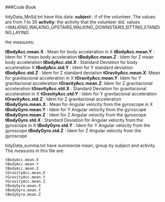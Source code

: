 ###Code Book

tidyData_MnSd.txt have this data:
**subject** : if of the volunteer. The values are from 1 to 30 
**activity**: the activity that the volunteer did. values =WALKING,WALKING_UPSTAIRS,WALKING_DOWNSTAIRS,SITTING,STANDING,LAYING

the measures:

**tBodyAcc.mean.X**   : Mean for body acceleration in X
**tBodyAcc.mean.Y**   : Idem for Y mean body acceleration
**tBodyAcc.mean.Z**   : Idem for Z mean body acceleration
**tBodyAcc.std.X**    : Standard Deviation for body acceleration X
**tBodyAcc.std.Y**    : Idem for Y standard deviation
**tBodyAcc.std.Z**    : Idem for Z standard deviation
**tGravityAcc.mean.X**: Mean for gravitacional acceleration in X
**tGravityAcc.mean.Y**: Idem for Y gravitacional acceleration
**tGravityAcc.mean.Z**: Idem for Z gravitacional acceleration
**tGravityAcc.std.X** : Standard Deviation for gravitacional acceleration in X 
**tGravityAcc.std.Y** : Idem for Y gravitacional acceleration
**tGravityAcc.std.Z** : Idem for Z gravitacional acceleration
**tBodyGyro.mean.X**  : Mean for Angular velocity from the gyroscope in X
**tBodyGyro.mean.Y**  : Idem for Y Angular velocity from the gyroscope
**tBodyGyro.mean.Z**  : Idem for Z Angular velocity from the gyroscope
**tBodyGyro.std.X**   : Standard Deviation for Angular velocity from the gyroscope in X 
**tBodyGyro.std.Y**   : Idem for Y Angular velocity from the gyroscope
**tBodyGyro.std.Z**   : Idem for Z Angular velocity from the gyroscope
	
tidyData_summa.txt have summarize mean, group by subject and activity. The measures in this file are:
 
 	tBodyAcc.mean.X
 	tBodyAcc.mean.Y
 	tBodyAcc.mean.Z
 	tGravityAcc.mean.X
 	tGravityAcc.mean.Y
 	tGravityAcc.mean.Z
 	tBodyGyro.mean.X
 	tBodyGyro.mean.Y
 	tBodyGyro.mean.Z